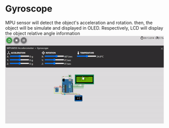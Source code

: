 ﻿# Gyroscope

MPU sensor will detect the object's acceleration and rotation. then, the object will be simulate and displayed in OLED. Respectively, LCD will display the object relative angle information
<img src="ilustrasi.gif">
